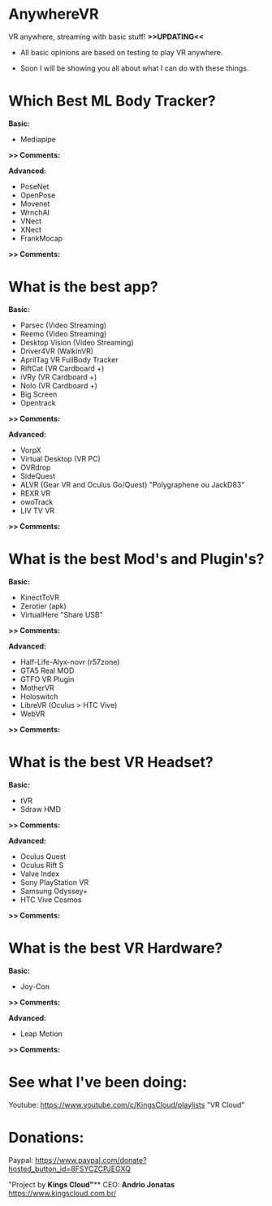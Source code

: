 # AnywhereVR
VR anywhere, streaming with basic stuff! **>>UPDATING<<**

- All basic opinions are based on testing to play VR anywhere.

- Soon I will be showing you all about what I can do with these things.

# Which Best ML Body Tracker?

**Basic:**
- Mediapipe

**>> Comments:**

**Advanced:**
- PoseNet
- OpenPose
- Movenet
- WrnchAI
- VNect
- XNect
- FrankMocap

**>> Comments:**

# What is the best app?
**Basic:**
- Parsec (Video Streaming)
- Reemo (Video Streaming)
- Desktop Vision (Video Streaming)
- Driver4VR (WalkinVR)
- AprilTag VR FullBody Tracker
- RiftCat (VR Cardboard +)
- iVRy (VR Cardboard +)
- Nolo (VR Cardboard +)
- Big Screen
- Opentrack

**>> Comments:**

**Advanced:**
- VorpX
- Virtual Desktop (VR PC)
- OVRdrop
- SideQuest
- ALVR (Gear VR and Oculus Go/Quest) "Polygraphene ou JackD83"
- REXR VR
- owoTrack
- LIV TV VR

**>> Comments:**

# What is the best Mod's and Plugin's?
**Basic:**
- KinectToVR
- Zerotier (apk)
- VirtualHere "Share USB"

**>> Comments:**

**Advanced:**
- Half-Life-Alyx-novr (r57zone)
- GTA5 Real MOD
- GTFO VR Plugin
- MotherVR
- Holoswitch
- LibreVR (Oculus > HTC Vive)
- WebVR

**>> Comments:**

# What is the best VR Headset?

**Basic:**
- tVR
- Sdraw HMD

**>> Comments:**

**Advanced:**
- Oculus Quest
- Oculus Rift S
- Valve Index
- Sony PlayStation VR
- Samsung Odyssey+
- HTC Vive Cosmos

**>> Comments:**

# What is the best VR Hardware?

**Basic:**
- Joy-Con

**>> Comments:**

**Advanced:**
- Leap Motion

**>> Comments:**

# See what I've been doing:
Youtube: https://www.youtube.com/c/KingsCloud/playlists "VR Cloud"

# Donations:
Paypal: https://www.paypal.com/donate?hosted_button_id=8FSYCZCPJEGXQ

"Project by **Kings Cloud"****
CEO: **Andrio Jonatas**
https://www.kingscloud.com.br/
